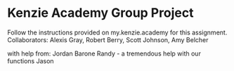 # Kenzie Academy Group Project

Follow the instructions provided on my.kenzie.academy for this assignment.
Collaborators: Alexis Gray, Robert Berry, Scott Johnson, Amy Belcher

with help from:
Jordan Barone
Randy - a tremendous help with our functions
Jason
